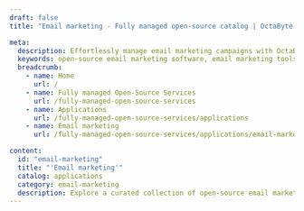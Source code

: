 ```yaml
---
draft: false
title: "Email marketing - Fully managed open-source catalog | OctaByte.io"

meta:
  description: Effortlessly manage email marketing campaigns with OctaByte's open-source email marketing software and fully managed services.
  keywords: open-source email marketing software, email marketing tools, email automation, subscriber management, campaign analytics, managed email services, hassle-free email marketing, OctaByte email software, fully managed services, email software installation, email marketing backup.
  breadcrumb:
    - name: Home
      url: /
    - name: Fully managed Open-Source Services
      url: /fully-managed-open-source-services
    - name: Applications
      url: /fully-managed-open-source-services/applications
    - name: Email marketing
      url: /fully-managed-open-source-services/applications/email-marketing

content:
  id: "email-marketing"
  title: "'Email marketing'"
  catalog: applications
  category: email-marketing
  description: Explore a curated collection of open-source email marketing software on OctaByte, the trusted platform for fully managed services. Simplify your email marketing campaigns with our expert handling of installation, backups, updates, support, and maintenance. Whether you need tools for email automation, subscriber management, or analytics, OctaByte ensures a seamless and efficient experience. Enjoy hassle-free email marketing with our reliable, professional service, tailored to meet the needs of businesses and marketers alike.
---
```

